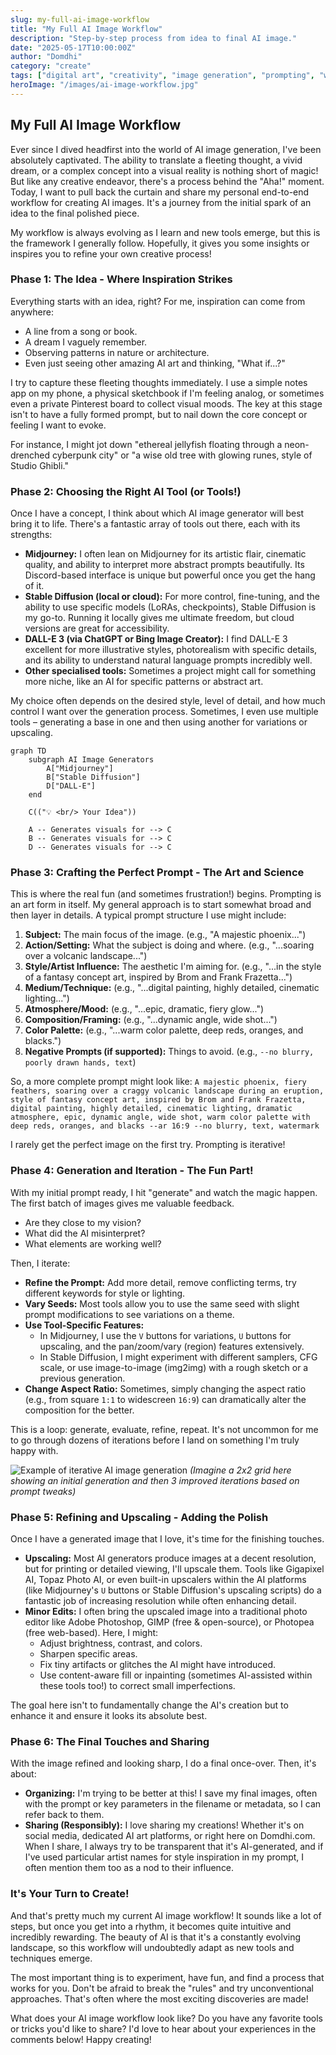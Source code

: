 ```yaml
---
slug: my-full-ai-image-workflow
title: "My Full AI Image Workflow"
description: "Step-by-step process from idea to final AI image."
date: "2025-05-17T10:00:00Z"
author: "Domdhi"
category: "create"
tags: ["digital art", "creativity", "image generation", "prompting", "workflow"]
heroImage: "/images/ai-image-workflow.jpg"
---
```

## My Full AI Image Workflow

Ever since I dived headfirst into the world of AI image generation, I've been absolutely captivated. The ability to translate a fleeting thought, a vivid dream, or a complex concept into a visual reality is nothing short of magic! But like any creative endeavor, there's a process behind the "Aha!" moment. Today, I want to pull back the curtain and share my personal end-to-end workflow for creating AI images. It's a journey from the initial spark of an idea to the final polished piece.

My workflow is always evolving as I learn and new tools emerge, but this is the framework I generally follow. Hopefully, it gives you some insights or inspires you to refine your own creative process!

### Phase 1: The Idea - Where Inspiration Strikes

Everything starts with an idea, right? For me, inspiration can come from anywhere:
*   A line from a song or book.
*   A dream I vaguely remember.
*   Observing patterns in nature or architecture.
*   Even just seeing other amazing AI art and thinking, "What if...?"

I try to capture these fleeting thoughts immediately. I use a simple notes app on my phone, a physical sketchbook if I'm feeling analog, or sometimes even a private Pinterest board to collect visual moods. The key at this stage isn't to have a fully formed prompt, but to nail down the core concept or feeling I want to evoke.

For instance, I might jot down "ethereal jellyfish floating through a neon-drenched cyberpunk city" or "a wise old tree with glowing runes, style of Studio Ghibli."

### Phase 2: Choosing the Right AI Tool (or Tools!)

Once I have a concept, I think about which AI image generator will best bring it to life. There's a fantastic array of tools out there, each with its strengths:

*   **Midjourney:** I often lean on Midjourney for its artistic flair, cinematic quality, and ability to interpret more abstract prompts beautifully. Its Discord-based interface is unique but powerful once you get the hang of it.
*   **Stable Diffusion (local or cloud):** For more control, fine-tuning, and the ability to use specific models (LoRAs, checkpoints), Stable Diffusion is my go-to. Running it locally gives me ultimate freedom, but cloud versions are great for accessibility.
*   **DALL-E 3 (via ChatGPT or Bing Image Creator):** I find DALL-E 3 excellent for more illustrative styles, photorealism with specific details, and its ability to understand natural language prompts incredibly well.
*   **Other specialised tools:** Sometimes a project might call for something more niche, like an AI for specific patterns or abstract art.

My choice often depends on the desired style, level of detail, and how much control I want over the generation process. Sometimes, I even use multiple tools – generating a base in one and then using another for variations or upscaling.

<!-- ![Conceptual diagram of AI tools](/images/ai-tool-selection.jpg) -->
<!-- *(Imagine a simple diagram here showing logos of Midjourney, Stable Diffusion, DALL-E with arrows pointing to "Your Idea")* -->

```mermaid
graph TD
    subgraph AI Image Generators
        A["Midjourney"]
        B["Stable Diffusion"]
        D["DALL-E"]
    end

    C(("💡 <br/> Your Idea"))

    A -- Generates visuals for --> C
    B -- Generates visuals for --> C
    D -- Generates visuals for --> C
```

### Phase 3: Crafting the Perfect Prompt - The Art and Science

This is where the real fun (and sometimes frustration!) begins. Prompting is an art form in itself. My general approach is to start somewhat broad and then layer in details. A typical prompt structure I use might include:

1.  **Subject:** The main focus of the image. (e.g., "A majestic phoenix...")
2.  **Action/Setting:** What the subject is doing and where. (e.g., "...soaring over a volcanic landscape...")
3.  **Style/Artist Influence:** The aesthetic I'm aiming for. (e.g., "...in the style of a fantasy concept art, inspired by Brom and Frank Frazetta...")
4.  **Medium/Technique:** (e.g., "...digital painting, highly detailed, cinematic lighting...")
5.  **Atmosphere/Mood:** (e.g., "...epic, dramatic, fiery glow...")
6.  **Composition/Framing:** (e.g., "...dynamic angle, wide shot...")
7.  **Color Palette:** (e.g., "...warm color palette, deep reds, oranges, and blacks.")
8.  **Negative Prompts (if supported):** Things to avoid. (e.g., `--no blurry, poorly drawn hands, text`)

So, a more complete prompt might look like:
`A majestic phoenix, fiery feathers, soaring over a craggy volcanic landscape during an eruption, style of fantasy concept art, inspired by Brom and Frank Frazetta, digital painting, highly detailed, cinematic lighting, dramatic atmosphere, epic, dynamic angle, wide shot, warm color palette with deep reds, oranges, and blacks --ar 16:9 --no blurry, text, watermark`

I rarely get the perfect image on the first try. Prompting is iterative!

### Phase 4: Generation and Iteration - The Fun Part!

With my initial prompt ready, I hit "generate" and watch the magic happen. The first batch of images gives me valuable feedback.
*   Are they close to my vision?
*   What did the AI misinterpret?
*   What elements are working well?

Then, I iterate:
*   **Refine the Prompt:** Add more detail, remove conflicting terms, try different keywords for style or lighting.
*   **Vary Seeds:** Most tools allow you to use the same seed with slight prompt modifications to see variations on a theme.
*   **Use Tool-Specific Features:**
    *   In Midjourney, I use the `V` buttons for variations, `U` buttons for upscaling, and the pan/zoom/vary (region) features extensively.
    *   In Stable Diffusion, I might experiment with different samplers, CFG scale, or use image-to-image (img2img) with a rough sketch or a previous generation.
*   **Change Aspect Ratio:** Sometimes, simply changing the aspect ratio (e.g., from square `1:1` to widescreen `16:9`) can dramatically alter the composition for the better.

This is a loop: generate, evaluate, refine, repeat. It's not uncommon for me to go through dozens of iterations before I land on something I'm truly happy with.

![Example of iterative AI image generation](/images/ai-iteration-example.jpg)
*(Imagine a 2x2 grid here showing an initial generation and then 3 improved iterations based on prompt tweaks)*

### Phase 5: Refining and Upscaling - Adding the Polish

Once I have a generated image that I love, it's time for the finishing touches.

*   **Upscaling:** Most AI generators produce images at a decent resolution, but for printing or detailed viewing, I'll upscale them. Tools like Gigapixel AI, Topaz Photo AI, or even built-in upscalers within the AI platforms (like Midjourney's `U` buttons or Stable Diffusion's upscaling scripts) do a fantastic job of increasing resolution while often enhancing detail.
*   **Minor Edits:** I often bring the upscaled image into a traditional photo editor like Adobe Photoshop, GIMP (free & open-source), or Photopea (free web-based). Here, I might:
    *   Adjust brightness, contrast, and colors.
    *   Sharpen specific areas.
    *   Fix tiny artifacts or glitches the AI might have introduced.
    *   Use content-aware fill or inpainting (sometimes AI-assisted within these tools too!) to correct small imperfections.

The goal here isn't to fundamentally change the AI's creation but to enhance it and ensure it looks its absolute best.

### Phase 6: The Final Touches and Sharing

With the image refined and looking sharp, I do a final once-over. Then, it's about:

*   **Organizing:** I'm trying to be better at this! I save my final images, often with the prompt or key parameters in the filename or metadata, so I can refer back to them.
*   **Sharing (Responsibly):** I love sharing my creations! Whether it's on social media, dedicated AI art platforms, or right here on Domdhi.com. When I share, I always try to be transparent that it's AI-generated, and if I've used particular artist names for style inspiration in my prompt, I often mention them too as a nod to their influence.

### It's Your Turn to Create!

And that's pretty much my current AI image workflow! It sounds like a lot of steps, but once you get into a rhythm, it becomes quite intuitive and incredibly rewarding. The beauty of AI is that it's a constantly evolving landscape, so this workflow will undoubtedly adapt as new tools and techniques emerge.

The most important thing is to experiment, have fun, and find a process that works for you. Don't be afraid to break the "rules" and try unconventional approaches. That's often where the most exciting discoveries are made!

What does your AI image workflow look like? Do you have any favorite tools or tricks you'd like to share? I'd love to hear about your experiences in the comments below! Happy creating!